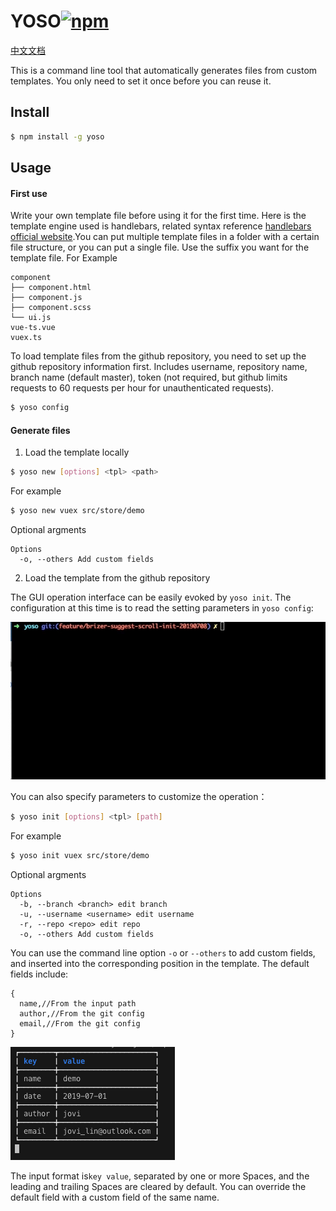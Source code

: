 # YOSO[![npm](https://img.shields.io/npm/v/yoso.svg?maxAge=2592000)](https://www.npmjs.com/package/yoso)
[中文文档](./README_zh.md)

This is a command line tool that automatically generates files from custom templates. You only need to set it once before you can reuse it.

## Install

```bash
$ npm install -g yoso
```

## Usage

#### First use

Write your own template file before using it for the first time. Here is the template engine used is handlebars, related syntax reference [handlebars official website](http://handlebarsjs.com/).You can put multiple template files in a folder with a certain file structure, or you can put a single file. Use the suffix you want for the template file.
For Example
```
component
├── component.html
├── component.js
├── component.scss
└── ui.js
vue-ts.vue
vuex.ts
```

To load template files from the github repository, you need to set up the github repository information first. Includes username, repository name, branch name (default master), token (not required, but github limits requests to 60 requests per hour for unauthenticated requests).
```bash
$ yoso config
```

#### Generate files

1. Load the template locally
```bash
$ yoso new [options] <tpl> <path>
```
For example
```bash
$ yoso new vuex src/store/demo 
```
Optional argments
```
Options
  -o, --others Add custom fields
```

2. Load the template from the github repository

The GUI operation interface can be easily evoked by `yoso init`. The configuration at this time is to read the setting parameters in `yoso config`:

<img src="https://raw.githubusercontent.com/brizer/graph-bed/master/img/Jul-09-2019%2010-41-40.gif"/>

You can also specify parameters to customize the operation：

```bash
$ yoso init [options] <tpl> [path]
```
For example
```bash
$ yoso init vuex src/store/demo
```
Optional argments
```
Options
  -b, --branch <branch> edit branch
  -u, --username <username> edit username
  -r, --repo <repo> edit repo
  -o, --others Add custom fields
```

You can use the command line option ```-o``` or ```--others``` to add custom fields, and inserted into the corresponding position in the template. The default fields include:
```
{
  name,//From the input path
  author,//From the git config
  email,//From the git config
}
```
![](https://raw.githubusercontent.com/Linjovi/myPic/master/img/20190701181630.png?token=AEN2VVMRCOQKXTOIEKZD5RK5DHO3Y)

The input format is```key value```, separated by one or more Spaces, and the leading and trailing Spaces are cleared by default. You can override the default field with a custom field of the same name.
